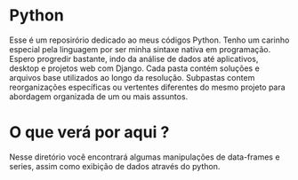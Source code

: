 # Python

Esse é um reposirório dedicado ao meus códigos Python. Tenho um carinho especial pela linguagem por ser minha sintaxe nativa em programação. Espero progredir bastante, indo da análise de dados até aplicativos, desktop e projetos web com Django. 
Cada pasta contém soluções e arquivos base utilizados ao longo da resolução. 
Subpastas contem reorganizações específicas ou vertentes diferentes do mesmo projeto para abordagem organizada de um ou mais assuntos. 

# O que verá por aqui ?

Nesse diretório você encontrará algumas manipulações de data-frames e series, assim como exibição de dados através do python.
